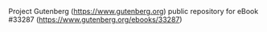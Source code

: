 Project Gutenberg (https://www.gutenberg.org) public repository for eBook #33287 (https://www.gutenberg.org/ebooks/33287)
